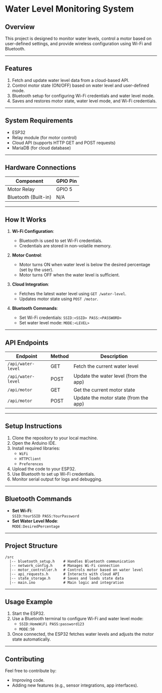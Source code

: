 
# Water Level Monitoring System

## Overview
This project is designed to monitor water levels, control a motor based on user-defined settings, and provide wireless configuration using Wi-Fi and Bluetooth.

---

## Features
1. Fetch and update water level data from a cloud-based API.
2. Control motor state (ON/OFF) based on water level and user-defined mode.
3. Bluetooth setup for configuring Wi-Fi credentials and water level mode.
4. Saves and restores motor state, water level mode, and Wi-Fi credentials.

---

## System Requirements
- ESP32
- Relay module (for motor control)
- Cloud API (supports HTTP GET and POST requests)
- MariaDB (for cloud database)

---

## Hardware Connections
| Component        | GPIO Pin |
|-------------------|----------|
| Motor Relay       | GPIO 5   |
| Bluetooth (Built-in) | N/A  |

---

## How It Works
1. **Wi-Fi Configuration**:
   - Bluetooth is used to set Wi-Fi credentials.
   - Credentials are stored in non-volatile memory.

2. **Motor Control**:
   - Motor turns ON when water level is below the desired percentage (set by the user).
   - Motor turns OFF when the water level is sufficient.

3. **Cloud Integration**:
   - Fetches the latest water level using `GET /water-level`.
   - Updates motor state using `POST /motor`.

4. **Bluetooth Commands**:
   - Set Wi-Fi credentials: `SSID:<SSID> PASS:<PASSWORD>`
   - Set water level mode: `MODE:<LEVEL>`

---

## API Endpoints
| Endpoint                | Method | Description                           |
|-------------------------|--------|---------------------------------------|
| `/api/water-level`      | GET    | Fetch the current water level         |
| `/api/water-level`      | POST   | Update the water level (from the app) |
| `/api/motor`            | GET    | Get the current motor state           |
| `/api/motor`            | POST   | Update the motor state (from the app) |

---

## Setup Instructions
1. Clone the repository to your local machine.
2. Open the Arduino IDE.
3. Install required libraries:
   - `WiFi`
   - `HTTPClient`
   - `Preferences`
4. Upload the code to your ESP32.
5. Use Bluetooth to set up Wi-Fi credentials.
6. Monitor serial output for logs and debugging.

---

## Bluetooth Commands
- **Set Wi-Fi**:  
  `SSID:YourSSID PASS:YourPassword`  
- **Set Water Level Mode**:  
  `MODE:DesiredPercentage`  

---

## Project Structure
```
/src
  |-- bluetooth_setup.h    # Handles Bluetooth communication
  |-- network_config.h     # Manages Wi-Fi connection
  |-- motor_controller.h   # Controls motor based on water level
  |-- api_requests.h       # Interacts with cloud API
  |-- state_storage.h      # Saves and loads state data
  |-- main.ino             # Main logic and integration
```

---

## Usage Example
1. Start the ESP32.
2. Use a Bluetooth terminal to configure Wi-Fi and water level mode:
   - `SSID:HomeWiFi PASS:password123`
   - `MODE:50`
3. Once connected, the ESP32 fetches water levels and adjusts the motor state automatically.

---

## Contributing
Feel free to contribute by:
- Improving code.
- Adding new features (e.g., sensor integrations, app interfaces).
